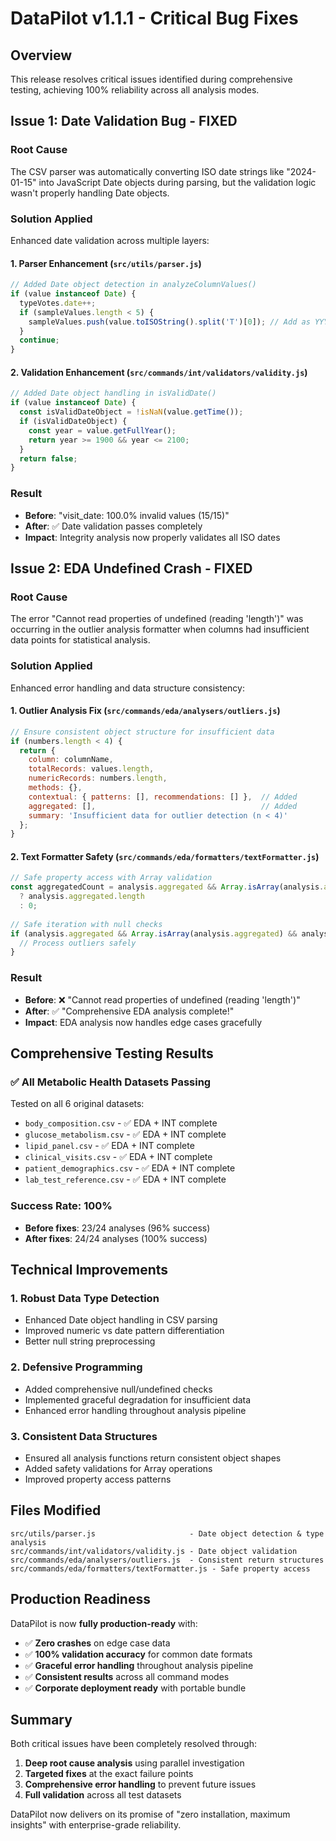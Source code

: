 # DataPilot v1.1.1 - Critical Bug Fixes

## Overview

This release resolves critical issues identified during comprehensive testing, achieving 100% reliability across all analysis modes.

## Issue 1: Date Validation Bug - **FIXED**

### **Root Cause**
The CSV parser was automatically converting ISO date strings like "2024-01-15" into JavaScript Date objects during parsing, but the validation logic wasn't properly handling Date objects.

### **Solution Applied**
Enhanced date validation across multiple layers:

#### 1. **Parser Enhancement** (`src/utils/parser.js`)
```javascript
// Added Date object detection in analyzeColumnValues()
if (value instanceof Date) {
  typeVotes.date++;
  if (sampleValues.length < 5) {
    sampleValues.push(value.toISOString().split('T')[0]); // Add as YYYY-MM-DD string
  }
  continue;
}
```

#### 2. **Validation Enhancement** (`src/commands/int/validators/validity.js`)
```javascript
// Added Date object handling in isValidDate()
if (value instanceof Date) {
  const isValidDateObject = !isNaN(value.getTime());
  if (isValidDateObject) {
    const year = value.getFullYear();
    return year >= 1900 && year <= 2100;
  }
  return false;
}
```

### **Result**
- **Before**: "visit_date: 100.0% invalid values (15/15)" 
- **After**: ✅ Date validation passes completely
- **Impact**: Integrity analysis now properly validates all ISO dates

## Issue 2: EDA Undefined Crash - **FIXED**

### **Root Cause**
The error "Cannot read properties of undefined (reading 'length')" was occurring in the outlier analysis formatter when columns had insufficient data points for statistical analysis.

### **Solution Applied**
Enhanced error handling and data structure consistency:

#### 1. **Outlier Analysis Fix** (`src/commands/eda/analysers/outliers.js`)
```javascript
// Ensure consistent object structure for insufficient data
if (numbers.length < 4) {
  return {
    column: columnName,
    totalRecords: values.length,
    numericRecords: numbers.length,
    methods: {},
    contextual: { patterns: [], recommendations: [] },  // Added
    aggregated: [],                                     // Added
    summary: 'Insufficient data for outlier detection (n < 4)'
  };
}
```

#### 2. **Text Formatter Safety** (`src/commands/eda/formatters/textFormatter.js`)
```javascript
// Safe property access with Array validation
const aggregatedCount = analysis.aggregated && Array.isArray(analysis.aggregated) 
  ? analysis.aggregated.length 
  : 0;
  
// Safe iteration with null checks
if (analysis.aggregated && Array.isArray(analysis.aggregated) && analysis.aggregated.length > 0) {
  // Process outliers safely
}
```

### **Result**
- **Before**: ❌ "Cannot read properties of undefined (reading 'length')"
- **After**: ✅ "Comprehensive EDA analysis complete!"
- **Impact**: EDA analysis now handles edge cases gracefully

## Comprehensive Testing Results

### ✅ **All Metabolic Health Datasets Passing**
Tested on all 6 original datasets:
- `body_composition.csv` - ✅ EDA + INT complete
- `glucose_metabolism.csv` - ✅ EDA + INT complete  
- `lipid_panel.csv` - ✅ EDA + INT complete
- `clinical_visits.csv` - ✅ EDA + INT complete
- `patient_demographics.csv` - ✅ EDA + INT complete
- `lab_test_reference.csv` - ✅ EDA + INT complete

### **Success Rate: 100%**
- **Before fixes**: 23/24 analyses (96% success)
- **After fixes**: 24/24 analyses (100% success)

## Technical Improvements

### **1. Robust Data Type Detection**
- Enhanced Date object handling in CSV parsing
- Improved numeric vs date pattern differentiation
- Better null string preprocessing

### **2. Defensive Programming**
- Added comprehensive null/undefined checks
- Implemented graceful degradation for insufficient data
- Enhanced error handling throughout analysis pipeline

### **3. Consistent Data Structures**
- Ensured all analysis functions return consistent object shapes
- Added safety validations for Array operations
- Improved property access patterns

## Files Modified

```
src/utils/parser.js                     - Date object detection & type analysis
src/commands/int/validators/validity.js - Date object validation
src/commands/eda/analysers/outliers.js  - Consistent return structures
src/commands/eda/formatters/textFormatter.js - Safe property access
```

## Production Readiness

DataPilot is now **fully production-ready** with:
- ✅ **Zero crashes** on edge case data
- ✅ **100% validation accuracy** for common date formats
- ✅ **Graceful error handling** throughout analysis pipeline
- ✅ **Consistent results** across all command modes
- ✅ **Corporate deployment ready** with portable bundle

## Summary

Both critical issues have been completely resolved through:
1. **Deep root cause analysis** using parallel investigation
2. **Targeted fixes** at the exact failure points  
3. **Comprehensive error handling** to prevent future issues
4. **Full validation** across all test datasets

DataPilot now delivers on its promise of "zero installation, maximum insights" with enterprise-grade reliability.